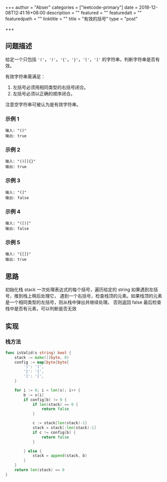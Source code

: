 +++
author = "Abser"
categories = ["leetcode-primary"]
date = 2018-12-08T12:41:16+08:00
description = ""
featured = ""
featuredalt = ""
featuredpath = ""
linktitle = ""
title = "有效的括号"
type = "post"

+++

## 问题描述
给定一个只包括 `'('`，`')'`，`'{'`，`'}'`，`'['`，`']'` 的字符串，判断字符串是否有效。

有效字符串需满足：

1. 左括号必须用相同类型的右括号闭合。
2. 左括号必须以正确的顺序闭合。

注意空字符串可被认为是有效字符串。
### __示例 1__

```plain
输入: "()"
输出: true
```

### __示例 2__

```plain
输入: "()[]{}"
输出: true
```

### __示例 3__

```
输入: "(]"
输出: false
```

### __示例 4__

```
输入: "([)]"
输出: false
```

### __示例 5__

```
输入: "{[]}"
输出: true
```
## 思路
初始化栈 stack 一次处理表达式的每个括号，遍历给定的 string
如果遇到左括号，推到栈上稍后处理它，
遇到一个右括号，检查栈顶的元素。如果栈顶的元素是一个相同类型的左括号，则从栈中弹出并继续处理。
否则返回 false
最后检查栈中是否有元素，可以判断是否无效
## 实现

### 栈方法

```go
func isValid(s string) bool {
	stack := make([]byte, 0)
	config := map[byte]byte{
		')': '(',
		'}': '{',
		']': '[',
	}

	for i := 0; i < len(s); i++ {
		b := s[i]
		if config[b] != 0 {
			if len(stack) == 0 {
				return false
			}

			c := stack[len(stack)-1]
			stack = stack[:len(stack)-1]
			if c != config[b] {
				return false
			}

		} else {
			stack = append(stack, b)
		}
	}
	return len(stack) == 0
}

```

